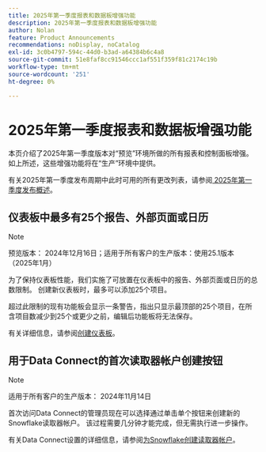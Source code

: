 ```yaml
---
title: 2025年第一季度报表和数据板增强功能
description: 2025年第一季度报表和数据板增强功能
author: Nolan
feature: Product Announcements
recommendations: noDisplay, noCatalog
exl-id: 3c0b4797-594c-44d0-b3ad-a64384b6c4a8
source-git-commit: 51e8faf8cc91546ccc1af551f359f81c2174c19b
workflow-type: tm+mt
source-wordcount: '251'
ht-degree: 0%

---
```


# 2025年第一季度报表和数据板增强功能

本页介绍了2025年第一季度版本对“预览”环境所做的所有报表和控制面板增强。 如上所述，这些增强功能将在“生产”环境中提供。

有关2025年第一季度发布周期中此时可用的所有更改列表，请参阅[ 2025年第一季度发布概述](/help/quicksilver/product-announcements/product-releases/25-q1-release-activity/25-q1-release-overview.md)。

## 仪表板中最多有25个报告、外部页面或日历

>[!NOTE]
>
>预览版本： 2024年12月16日；适用于所有客户的生产版本：使用25.1版本（2025年1月）

为了保持仪表板性能，我们实施了可放置在仪表板中的报告、外部页面或日历的总数限制。 创建新仪表板时，最多可以添加25个项目。

超过此限制的现有功能板会显示一条警告，指出只显示最顶部的25个项目，在所含项目数减少到25个或更少之前，编辑后功能板将无法保存。

有关详细信息，请参阅[创建仪表板](/help/quicksilver/reports-and-dashboards/dashboards/creating-and-managing-dashboards/create-dashboard.md)。

## 用于Data Connect的首次读取器帐户创建按钮

>[!NOTE]
>
>适用于所有客户的生产版本： 2024年11月14日

首次访问Data Connect的管理员现在可以选择通过单击单个按钮来创建新的Snowflake读取器帐户。 该过程需要几分钟才能完成，但无需执行进一步操作。

有关Data Connect设置的详细信息，请参阅[为Snowflake创建读取器帐户](/help/quicksilver/reports-and-dashboards/data-lake/create-a-reader-account.md)。
